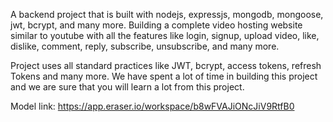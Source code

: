 A backend project that is built with nodejs, expressjs, mongodb, mongoose, jwt, bcrypt, and many more. Building a complete video hosting website similar to youtube with all the features like login, signup, upload video, like, dislike, comment, reply, subscribe, unsubscribe, and many more.

Project uses all standard practices like JWT, bcrypt, access tokens, refresh Tokens and many more. We have spent a lot of time in building this project and we are sure that you will learn a lot from this project.


Model link: https://app.eraser.io/workspace/b8wFVAJiONcJiV9RtfB0

